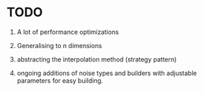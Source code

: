 # TODO

1) A lot of performance optimizations

2) Generalising to n dimensions

3) abstracting the interpolation method (strategy pattern)

4) ongoing additions of noise types and builders with adjustable parameters for easy building.